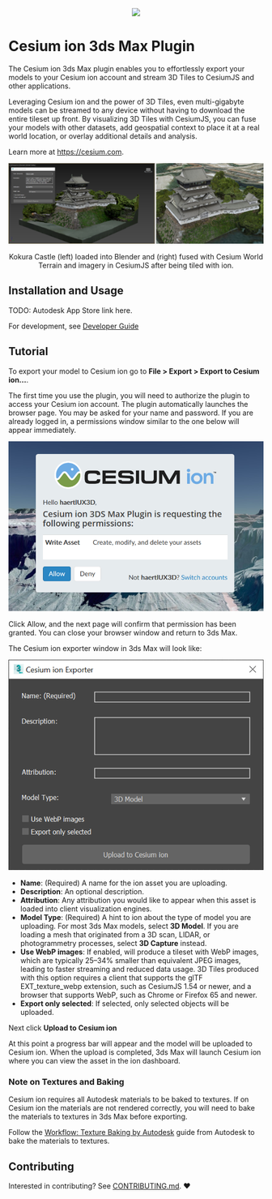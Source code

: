 <p align="center">
  <img src="https://cesium.com/images/logos/cesium/cesium_color_black.png" width="50%" />
</p>

# Cesium ion 3ds Max Plugin

The Cesium ion 3ds Max plugin enables you to effortlessly export your models to your Cesium ion account and stream 3D Tiles to CesiumJS and other applications.

Leveraging Cesium ion and the power of 3D Tiles, even multi-gigabyte models can be streamed to any device without having to download the entire tileset up front. By visualizing 3D Tiles with CesiumJS, you can fuse your models with other datasets, add geospatial context to place it at a real world location, or overlay additional details and analysis.

Learn more at https://cesium.com.

![KokuraCastle](./Documentation/kokura-castle-3ds-max-ion.png)
<p align="center">
    Kokura Castle (left) loaded into Blender and (right) fused with Cesium World Terrain and imagery in CesiumJS after being tiled with ion.
</p>

## Installation and Usage

TODO: Autodesk App Store link here.

For development, see [Developer Guide](./Documentation/DeveloperGuide/README.md)

## Tutorial

To export your model to Cesium ion go to **File > Export > Export to Cesium ion...**.

The first time you use the plugin, you will need to authorize the plugin to access your Cesium ion account. The plugin automatically launches the browser page. You may be asked for your name and password. If you are already logged in, a permissions window similar to the one below will appear immediately.

![Authorization](Documentation/authorization.png)

Click Allow, and the next page will confirm that permission has been granted. You can close your browser window and return to 3ds Max.

The Cesium ion exporter window in 3ds Max will look like:

![Upload Dialog](Documentation/upload.png)

- **Name**: (Required) A name for the ion asset you are uploading.
- **Description**: An optional description.
- **Attribution**: Any attribution you would like to appear when this asset is loaded into client visualization engines.
- **Model Type**: (Required) A hint to ion about the type of model you are uploading. For most 3ds Max models, select **3D Model**. If you are loading a mesh that originated from a 3D scan, LIDAR, or photogrammetry processes, select **3D Capture** instead.
- **Use WebP images**: If enabled, will produce a tileset with WebP images, which are typically 25–34% smaller than equivalent JPEG images, leading to faster streaming and reduced data usage. 3D Tiles produced with this option requires a client that supports the glTF EXT_texture_webp extension, such as CesiumJS 1.54 or newer, and a browser that supports WebP, such as Chrome or Firefox 65 and newer.
- **Export only selected**: If selected, only selected objects will be uploaded.

Next click **Upload to Cesium ion**

At this point a progress bar will appear and the model will be uploaded to Cesium ion.
When the upload is completed, 3ds Max will launch Cesium ion where you can view the asset in the ion dashboard.

### Note on Textures and Baking

Cesium ion requires all Autodesk materials to be baked to textures. If on Cesium ion the materials are not rendered correctly, you will need to bake the materials to textures in 3ds Max before exporting.

Follow the [Workflow: Texture Baking by Autodesk](https://knowledge.autodesk.com/support/3ds-max/learn-explore/caas/CloudHelp/cloudhelp/2020/ENU/3DSMax-Rendering/files/GUID-37414F9F-5E33-4B1C-A77F-547D0B6F511A-htm.html) guide from Autodesk to bake the materials to textures.

## Contributing

Interested in contributing? See [CONTRIBUTING.md](CONTRIBUTING.md). :heart:
